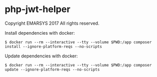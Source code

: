 # php-jwt-helper

Copyright EMARSYS 2017 All rights reserved.


Install dependencies with docker: 

```
$ docker run --rm --interactive --tty --volume $PWD:/app composer install --ignore-platform-reqs --no-scripts
```

Update dependencies with docker: 

```
$ docker run --rm --interactive --tty --volume $PWD:/app composer update --ignore-platform-reqs --no-scripts
```
